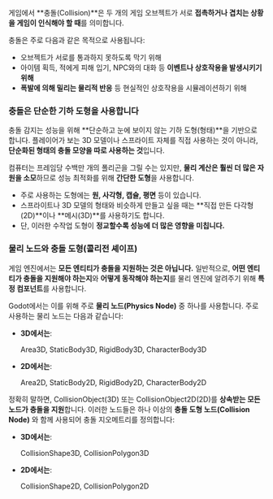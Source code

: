 게임에서 **충돌(Collision)**은 두 개의 게임 오브젝트가 서로 **접촉하거나 겹치는 상황을 게임이 인식해야 할 때**를 의미합니다.

충돌은 주로 다음과 같은 목적으로 사용됩니다:

- 오브젝트가 서로를 통과하지 못하도록 막기 위해
- 아이템 획득, 적에게 피해 입기, NPC와의 대화 등 **이벤트나 상호작용을 발생시키기 위해**
- **폭발에 의해 밀리는 물리적 반응** 등 현실적인 상호작용을 시뮬레이션하기 위해

### 충돌은 단순한 기하 도형을 사용합니다

충돌 감지는 성능을 위해 **단순하고 눈에 보이지 않는 기하 도형(형태)**을 기반으로 합니다.
플레이어가 보는 3D 모델이나 스프라이트 자체를 직접 사용하는 것이 아니라, **단순화된 형태의 충돌 모양을 따로 사용하는 것**입니다.

컴퓨터는 프레임당 수백만 개의 폴리곤을 그릴 수는 있지만, **물리 계산은 훨씬 더 많은 자원을 소모**하므로 성능 최적화를 위해
**간단한 도형**을 사용합니다.

- 주로 사용하는 도형에는 **원, 사각형, 캡슐, 평면** 등이 있습니다.
- 스프라이트나 3D 모델의 형태와 비슷하게 만들고 싶을 때는 **직접 만든 다각형(2D)**이나 **메시(3D)**를 사용하기도 합니다.
- 단, 이러한 수작업 도형이 **정교할수록 성능에 더 많은 영향을 미칩니다.**

### 물리 노드와 충돌 도형(콜리전 셰이프)

게임 엔진에서는 **모든 엔티티가 충돌을 지원하는 것은 아닙니다.** 일반적으로, **어떤 엔티티가 충돌을 지원해야 하는지**와 **어떻게 
동작해야 하는지**를 물리 엔진에 알려주기 위해 **특정 컴포넌트**를 사용합니다.

Godot에서는 이를 위해 주로 **물리 노드(Physics Node)** 중 하나를 사용합니다. 주로 사용하는 물리 노드는 다음과 같습니다:

- **3D에서는**:

    Area3D, StaticBody3D, RigidBody3D, CharacterBody3D
    
- **2D에서는**:
    
    Area2D, StaticBody2D, RigidBody2D, CharacterBody2D
    

정확히 말하면, CollisionObject(3D) 또는 CollisionObject2D(2D)를 **상속받는 모든 노드가 충돌을 지원**합니다.
이러한 노드들은 하나 이상의 **충돌 도형 노드(Collision Node)** 와 함께 사용되어 충돌 지오메트리를 정의합니다:

- **3D에서는**:
    
    CollisionShape3D, CollisionPolygon3D
    
- **2D에서는**:
    
    CollisionShape2D, CollisionPolygon2D